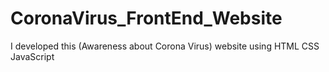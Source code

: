# CoronaVirus_FrontEnd_Website
I developed this (Awareness about Corona Virus) website using HTML CSS JavaScript
